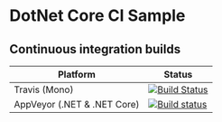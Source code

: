 # DotNet Core CI Sample


## Continuous integration builds

| Platform                    | Status                                                                                                                                  |
|-----------------------------|-----------------------------------------------------------------------------------------------------------------------------------------|
| Travis (Mono)               | [![Build Status](https://travis-ci.org/ufukaytas/DotNet-Core-CI-Sample-.svg?branch=master)](https://travis-ci.org/ufukaytas/DotNet-Core-CI-Sample-)                           |
| AppVeyor (.NET & .NET Core)               | [![Build status](https://ci.appveyor.com/api/projects/status/0sd6yt3t2uql4xhi?svg=true)](https://ci.appveyor.com/project/ufukaytas/dotnet-core-ci-sample)                           |

